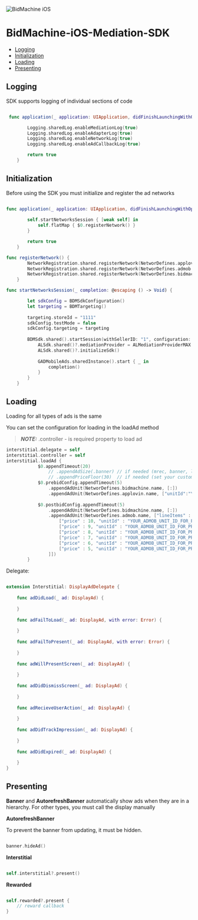![BidMachine iOS](https://appodeal-ios.s3-us-west-1.amazonaws.com/docs/bidmachine.png)
# BidMachine-iOS-Mediation-SDK

* [Logging](#logging)
* [Initialization](#initialization)
* [Loading](#loading)
* [Presenting](#presenting)

## Logging

SDK supports logging of individual sections of code

``` swift

 func application(_ application: UIApplication, didFinishLaunchingWithOptions launchOptions: [UIApplication.LaunchOptionsKey: Any]?) -> Bool {

        Logging.sharedLog.enableMediationLog(true)
        Logging.sharedLog.enableAdapterLog(true)
        Logging.sharedLog.enableNetworkLog(true)
        Logging.sharedLog.enableAdCallbackLog(true)

        return true
    }

```

## Initialization

Before using the SDK you must initialize and register the ad networks

``` swift

func application(_ application: UIApplication, didFinishLaunchingWithOptions launchOptions: [UIApplication.LaunchOptionsKey: Any]?) -> Bool {
        
        self.startNetworksSession { [weak self] in
            self.flatMap { $0.registerNetwork() }
        }

        return true
    }

func registerNetwork() {
        NetworkRegistration.shared.registerNetwork(NetworDefines.applovin.klass, [:])
        NetworkRegistration.shared.registerNetwork(NetworDefines.admob.klass, [:])
        NetworkRegistration.shared.registerNetwork(NetworDefines.bidmachine.klass, [:])
    }

func startNetworksSession(_ completion: @escaping () -> Void) {

        let sdkConfig = BDMSdkConfiguration()
        let targeting = BDMTargeting()
        
        targeting.storeId = "1111"
        sdkConfig.testMode = false
        sdkConfig.targeting = targeting
        
        BDMSdk.shared().startSession(withSellerID: "1", configuration: sdkConfig) {
            ALSdk.shared()?.mediationProvider = ALMediationProviderMAX
            ALSdk.shared()?.initializeSdk()
            
            GADMobileAds.sharedInstance().start { _ in
                completion()
            }
        }
    }
```

## Loading

Loading for all types of ads is the same

You can set the configuration for loading in the loadAd method

> **_NOTE:_**  .controller - is required property to load ad

``` swift
interstitial.delegate = self
interstitial.controller = self
interstitial.loadAd {
            $0.appendTimeout(20) 
                // .appendAdSize(.banner) // if needed (mrec, banner, leaderboard size set)
                // .appendPriceFloor(30)  // if needed (set your custom price)
            $0.prebidConfig.appendTimeout(5)
                .appendAdUnit(NetworDefines.bidmachine.name, [:])
                .appendAdUnit(NetworDefines.applovin.name, ["unitId":"YOUR_ID"])
            
            $0.postbidConfig.appendTimeout(5)
                .appendAdUnit(NetworDefines.bidmachine.name, [:])
                .appendAdUnit(NetworDefines.admob.name, ["lineItems" : [
                    ["price" : 10, "unitId" : "YOUR_ADMOB_UNIT_ID_FOR_PRICE_10"],
                    ["price" : 9, "unitId" : "YOUR_ADMOB_UNIT_ID_FOR_PRICE_9"],
                    ["price" : 8, "unitId" : "YOUR_ADMOB_UNIT_ID_FOR_PRICE_8"],
                    ["price" : 7, "unitId" : "YOUR_ADMOB_UNIT_ID_FOR_PRICE_7"],
                    ["price" : 6, "unitId" : "YOUR_ADMOB_UNIT_ID_FOR_PRICE_6"],
                    ["price" : 5, "unitId" : "YOUR_ADMOB_UNIT_ID_FOR_PRICE_5"]
                ]])
        }

```

Delegate:

``` swift

extension Interstitial: DisplayAdDelegate {
    
    func adDidLoad(_ ad: DisplayAd) {
        
    }
    
    func adFailToLoad(_ ad: DisplayAd, with error: Error) {
        
    }
    
    func adFailToPresent(_ ad: DisplayAd, with error: Error) {
        
    }
    
    func adWillPresentScreen(_ ad: DisplayAd) {
        
    }
    
    func adDidDismissScreen(_ ad: DisplayAd) {
        
    }
    
    func adRecieveUserAction(_ ad: DisplayAd) {
        
    }
    
    func adDidTrackImpression(_ ad: DisplayAd) {
        
    }
    
    func adDidExpired(_ ad: DisplayAd) {
        
    }
}

```

## Presenting

**Banner** and **AutorefreshBanner** automatically show ads when they are in a hierarchy.
For other types, you must call the display manually

**AutorefreshBanner**

To prevent the banner from updating, it must be hidden.

``` swift

banner.hideAd()

```


**Interstitial**

``` swift

self.interstitial?.present()

```

**Rewarded**

``` swift

self.rewarded?.present { 
	// reward callback
}

```